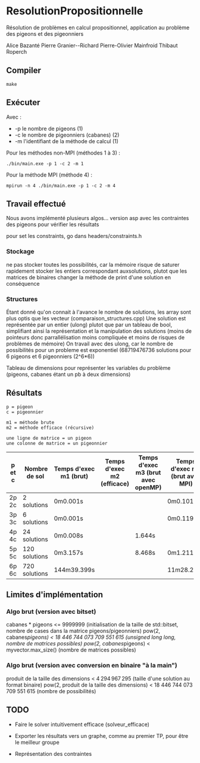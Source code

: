 # ResolutionPropositionnelle

Résolution de problèmes en calcul propositionnel, application au problème des pigeons et des pigeonniers

Alice Bazanté
Pierre Granier--Richard
Pierre-Olivier Mainfroid
Thibaut Roperch

## Compiler

    make

## Exécuter

Avec :
* -p le nombre de pigeons (1) 
* -c le nombre de pigeonniers (cabanes) (2)
* -m l'identifiant de la méthode de calcul (1)

Pour les méthodes non-MPI (méthodes 1 à 3) :

    ./bin/main.exe -p 1 -c 2 -m 1

Pour la méthode MPI (méthode 4) :

    mpirun -n 4 ./bin/main.exe -p 1 -c 2 -m 4

## Travail effectué

Nous avons implémenté plusieurs algos...
version asp avec les contraintes des pigeons pour vérifier les résultats

pour set les constraints, go dans headers/constraints.h

### Stockage

ne pas stocker toutes les possibilités, car la mémoire risque de saturer rapidement
stocker les entiers correspondant auxsolutions, plutot que les matrices de binaires
changer la méthode de print d'une solution en conséquence

### Structures

Étant donné qu'on connait à l'avance le nombre de solutions, les array sont plus optis que les vecteur (comparaison_structures.cpp)
Une solution est représentée par un entier (ulong) plutot que par un tableau de bool, simplifiant ainsi la représentation et la manipulation des solutions (moins de pointeurs donc parrallélisation moins compliquée et moins de risques de problèmes de mémoire)
On travail avec des ulong, car le nombre de possibilités pour un probleme est exponentiel (68719476736 solutions pour 6 pigeons et 6 pigeonniers (2^6*6))

Tableau de dimensions pour représenter les variables du problème (pigeons, cabanes étant un pb à deux dimensions)

## Résultats

    p = pigeon
    c = pigeonnier

    m1 = méthode brute 
    m2 = méthode efficace (récursive) 

    une ligne de matrice = un pigeon
    une colonne de matrice = un pigeonnier

| p et c | Nombre de sol | Temps d'exec m1 (brut) | Temps d'exec m2 (efficace) | Temps d'exec m3 (brut avec openMP) | Temps d'exec m4 (brut avec MPI) |
|--------|---------------|------------------------|----------------------------|------------------------------------|---------------------------------|
| 2p 2c  | 2 solutions   |       0m0.001s         |                            |                                    |            0m0.101s             | a verifier (mpi)
| 3p 3c  | 6 solutions   |       0m0.001s         |                            |                                    |            0m0.119s             | idem
| 4p 4c  | 24 solutions  |       0m0.008s         |                            |               1.644s               |                                 | 
| 5p 5c  | 120 solutions |       0m3.157s         |                            |               8.468s               |            0m1.211s             | 
| 6p 6c  | 720 solutions |    144m39.399s         |                            |                                    |          11m28.296s             |

## Limites d'implémentation

### Algo brut (version avec bitset)

cabanes * pigeons <= 9999999 (initialisation de la taille de std::bitset, nombre de cases dans la matrice pigeons/pigeonniers)
pow(2, cabanes*pigeons) < 18 446 744 073 709 551 615 (unsigned long long, nombre de matrices possibles)
pow(2, cabanes*pigeons) < myvector.max_size() (nombre de matrices possibles)

### Algo brut (version avec conversion en binaire "à la main")

produit de la taille des dimensions < 4 294 967 295 (taille d'une solution au format binaire)
pow(2, produit de la taille des dimensions) < 18 446 744 073 709 551 615 (nombre de possibilités)

## TODO

* Faire le solver intuitivement efficace (solveur_efficace)

* Exporter les résultats vers un graphe, comme au premier TP, pour être le meilleur groupe

* Représentation des contraintes
